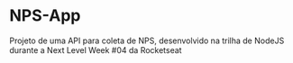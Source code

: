 # NPS-App
Projeto de uma API para coleta de NPS, desenvolvido na trilha de NodeJS durante a Next Level Week #04 da Rocketseat

